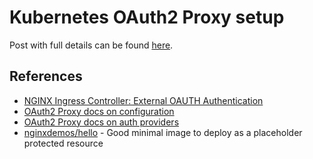 # Kubernetes OAuth2 Proxy setup

Post with full details can be found [here](https://aviitala.com/posts/nginx-ingress-oauth2/).

## References

* [NGINX Ingress Controller: External OAUTH Authentication](https://kubernetes.github.io/ingress-nginx/examples/auth/oauth-external-auth/)
* [OAuth2 Proxy docs on configuration](https://oauth2-proxy.github.io/oauth2-proxy/docs/configuration/overview/)
* [OAuth2 Proxy docs on auth providers](https://oauth2-proxy.github.io/oauth2-proxy/docs/configuration/oauth_provider#github-auth-provider)
* [nginxdemos/hello](https://hub.docker.com/r/nginxdemos/hello/) - Good minimal image to deploy as a placeholder protected resource
